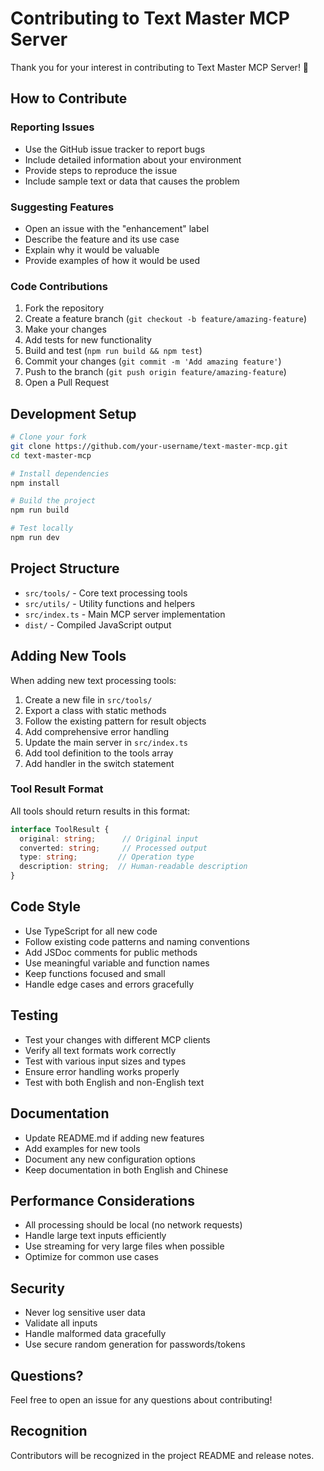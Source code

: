 # Contributing to Text Master MCP Server

Thank you for your interest in contributing to Text Master MCP Server! 🎉

## How to Contribute

### Reporting Issues
- Use the GitHub issue tracker to report bugs
- Include detailed information about your environment
- Provide steps to reproduce the issue
- Include sample text or data that causes the problem

### Suggesting Features
- Open an issue with the "enhancement" label
- Describe the feature and its use case
- Explain why it would be valuable
- Provide examples of how it would be used

### Code Contributions
1. Fork the repository
2. Create a feature branch (`git checkout -b feature/amazing-feature`)
3. Make your changes
4. Add tests for new functionality
5. Build and test (`npm run build && npm test`)
6. Commit your changes (`git commit -m 'Add amazing feature'`)
7. Push to the branch (`git push origin feature/amazing-feature`)
8. Open a Pull Request

## Development Setup

```bash
# Clone your fork
git clone https://github.com/your-username/text-master-mcp.git
cd text-master-mcp

# Install dependencies
npm install

# Build the project
npm run build

# Test locally
npm run dev
```

## Project Structure

- `src/tools/` - Core text processing tools
- `src/utils/` - Utility functions and helpers
- `src/index.ts` - Main MCP server implementation
- `dist/` - Compiled JavaScript output

## Adding New Tools

When adding new text processing tools:

1. Create a new file in `src/tools/`
2. Export a class with static methods
3. Follow the existing pattern for result objects
4. Add comprehensive error handling
5. Update the main server in `src/index.ts`
6. Add tool definition to the tools array
7. Add handler in the switch statement

### Tool Result Format

All tools should return results in this format:

```typescript
interface ToolResult {
  original: string;      // Original input
  converted: string;     // Processed output
  type: string;         // Operation type
  description: string;  // Human-readable description
}
```

## Code Style

- Use TypeScript for all new code
- Follow existing code patterns and naming conventions
- Add JSDoc comments for public methods
- Use meaningful variable and function names
- Keep functions focused and small
- Handle edge cases and errors gracefully

## Testing

- Test your changes with different MCP clients
- Verify all text formats work correctly
- Test with various input sizes and types
- Ensure error handling works properly
- Test with both English and non-English text

## Documentation

- Update README.md if adding new features
- Add examples for new tools
- Document any new configuration options
- Keep documentation in both English and Chinese

## Performance Considerations

- All processing should be local (no network requests)
- Handle large text inputs efficiently
- Use streaming for very large files when possible
- Optimize for common use cases

## Security

- Never log sensitive user data
- Validate all inputs
- Handle malformed data gracefully
- Use secure random generation for passwords/tokens

## Questions?

Feel free to open an issue for any questions about contributing!

## Recognition

Contributors will be recognized in the project README and release notes.
